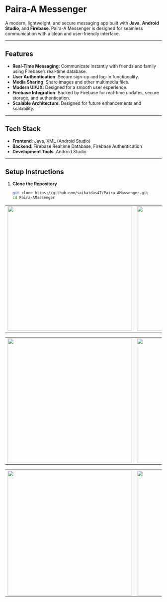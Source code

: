 # Paira-A Messenger  

A modern, lightweight, and secure messaging app built with **Java**, **Android Studio**, and **Firebase**. Paira-A Messenger is designed for seamless communication with a clean and user-friendly interface.

---

## Features  

- **Real-Time Messaging**: Communicate instantly with friends and family using Firebase’s real-time database.  
- **User Authentication**: Secure sign-up and log-in functionality.  
- **Media Sharing**: Share images and other multimedia files.  
- **Modern UI/UX**: Designed for a smooth user experience.  
- **Firebase Integration**: Backed by Firebase for real-time updates, secure storage, and authentication.  
- **Scalable Architecture**: Designed for future enhancements and scalability.  

---

## Tech Stack  

- **Frontend**: Java, XML (Android Studio)  
- **Backend**: Firebase Realtime Database, Firebase Authentication  
- **Development Tools**: Android Studio  

---

## Setup Instructions  

1. **Clone the Repository**  
   ```bash
   git clone https://github.com/saikatdas47/Paira-AMassenger.git
   cd Paira-AMassenger

<table>
  <tr>
    <td><img src="https://github.com/saikatdas47/Paira-AMassenger/assets/98844060/1b675fee-b022-44b9-ad6f-a1507732fe71" width="400"></td>
    <td><img src="https://github.com/saikatdas47/Paira-AMassenger/assets/98844060/a203b1fe-1329-4d0d-bbc1-c88631faa46b" width="400"></td>
         <td><img src="https://github.com/saikatdas47/Paira-AMassenger/assets/98844060/3a5730b4-da43-4378-92eb-9cf1841c5836" width="400"></td>

  </tr>
</table>  
<table>
  <tr>
    <td><img src="https://github.com/saikatdas47/Paira-AMassenger/assets/98844060/2939628f-2c7a-4027-8465-d050a40ddbf6" width="400"></td>
         <td><img src="https://github.com/saikatdas47/Paira-AMassenger/assets/98844060/61559159-8f32-46ee-9263-dbdb4f55bdaa" width="400"></td>
    <td><img src="https://github.com/saikatdas47/Paira-AMassenger/assets/98844060/69e2002b-842a-43a5-8828-06e6ea1dc597" width="400"></td>
  </tr>
</table>  
<table>
  <tr>
<td><img src="https://github.com/saikatdas47/Paira-AMassenger/assets/98844060/ac544b37-a2eb-4786-883b-fcca48a8f8da" width="400"></td>
    <td><img src="https://github.com/saikatdas47/Paira-AMassenger/assets/98844060/0e353cba-af94-499e-93fd-5b0693ec2665" width="400"></td>
      <td><img src="https://github.com/saikatdas47/Paira-AMassenger/assets/98844060/5b476dce-96c2-461a-b6bc-171f59f58283" width="400"></td>
      <td><img src="https://github.com/saikatdas47/Paira-AMassenger/assets/98844060/2939628f-2c7a-4027-8465-d050a40ddbf6" width="400"></td>
  </tr>
</table>  

 
